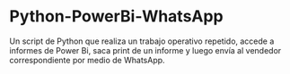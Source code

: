# Python-PowerBi-WhatsApp
Un script de Python que realiza un trabajo operativo repetido, accede a informes de Power Bi, saca print de un informe y luego envía al vendedor correspondiente por medio de WhatsApp.
